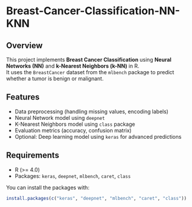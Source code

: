 # Breast-Cancer-Classification-NN-KNN
## Overview
This project implements **Breast Cancer Classification** using **Neural Networks (NN)** and **k-Nearest Neighbors (k-NN)** in R.  
It uses the `BreastCancer` dataset from the `mlbench` package to predict whether a tumor is benign or malignant.

## Features
- Data preprocessing (handling missing values, encoding labels)
- Neural Network model using `deepnet`
- K-Nearest Neighbors model using `class` package
- Evaluation metrics (accuracy, confusion matrix)
- Optional: Deep learning model using `keras` for advanced predictions

## Requirements
- R (>= 4.0)
- Packages: `keras`, `deepnet`, `mlbench`, `caret`, `class`

You can install the packages with:
```R
install.packages(c("keras", "deepnet", "mlbench", "caret", "class"))
